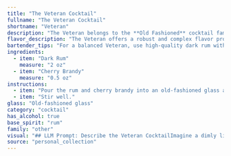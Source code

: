 ```yaml
---
title: "The Veteran Cocktail"
fullname: "The Veteran Cocktail"
shortname: "Veteran"
description: "The Veteran belongs to the **Old Fashioned** cocktail family, known for its simplicity and bold flavors. This drink likely originated in the **late 19th or early 20th century**, during the golden age of cocktails, when rum and cherry brandy were popular ingredients. "
flavor_description: "The Veteran offers a robust and complex flavor profile. The dark rum provides a rich, molasses-forward base with notes of caramel and spice. The cherry brandy adds a sweet and tart counterpoint, highlighting the rum's depth with fruity, cherry and almond nuances. The combination creates a balanced and satisfying cocktail, both smooth and intriguing. "
bartender_tips: "For a balanced Veteran, use high-quality dark rum with rich molasses notes. Cherry brandy adds sweetness, so adjust the amount based on your preference. Don't over-shake; a light stir maintains the elegant layering. Garnish with a Luxardo cherry or a brandied cherry for a sophisticated touch. "
ingredients:
  - item: "Dark Rum"
    measure: "2 oz"
  - item: "Cherry Brandy"
    measure: "0.5 oz"
instructions:
  - item: "Pour the rum and cherry brandy into an old-fashioned glass almost filled with ice cubes."
  - item: "Stir well."
glass: "Old-fashioned glass"
category: "cocktail"
has_alcohol: true
base_spirit: "rum"
family: "other"
visual: "## LLM Prompt: Describe the Veteran CocktailImagine a dimly lit bar, the air thick with the scent of pipe tobacco and aged wood. A seasoned bartender, his hands weathered and worn, expertly crafts a cocktail. He pours a generous measure of **dark rum**, its molasses-rich hue reflecting the flickering candlelight. He follows with a splash of **cherry brandy**, the vibrant red contrasting beautifully with the rum's deep amber. As the two liquids mingle, a subtle gradient emerges, the top layer a rich mahogany, fading into a warm reddish-brown. The surface shimmers with tiny bubbles, the remnants of a gentle stir. A single, plump **maraschino cherry** rests atop the concoction, its scarlet hue adding a final touch of vibrancy. **Describe this cocktail, The Veteran, capturing the essence of its color, texture, and ambiance.** "
source: "personal_collection"
---
```


